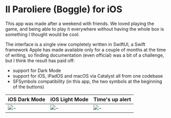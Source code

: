 # Il Paroliere (Boggle) for iOS

This app was made after a weekend with friends. We loved playing the game, 
and being able to play it everywhere without having the whole box is something I thought would be cool.

The interface is a single view completely written in SwiftUI, a Swift framework Apple has made available only for a couple of months 
at the time of writing, so finding documentation (even official) was a bit of a challenge, but I think the result has paid off:
- support for Dark Mode
- support for iOS, iPadOS and macOS via Catalyst all from one codebase
- SFSymbols compatibility (in this app, the two symbols at the beginning of the buttons)

iOS Dark Mode | iOS Light Mode | Time's up alert
--------------|----------------|-----------------
![-](https://imgur.com/dEIg6oo.png) | ![-](https://imgur.com/gGhEzNi.png) | ![-](https://imgur.com/EQk6VQN.png)
